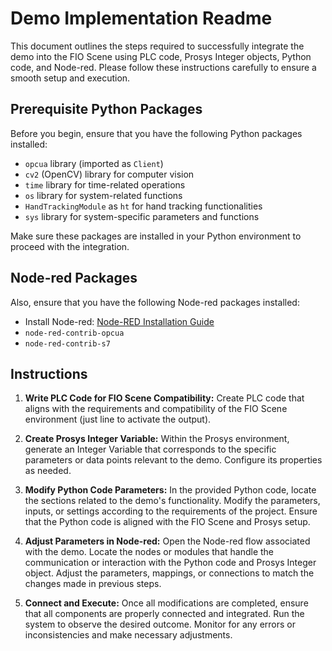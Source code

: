 # Demo Implementation Readme

This document outlines the steps required to successfully integrate the demo into the FIO Scene using PLC code, Prosys Integer objects, Python code, and Node-red. Please follow these instructions carefully to ensure a smooth setup and execution.

## Prerequisite Python Packages

Before you begin, ensure that you have the following Python packages installed:

- `opcua` library (imported as `Client`)
- `cv2` (OpenCV) library for computer vision
- `time` library for time-related operations
- `os` library for system-related functions
- `HandTrackingModule` as `ht` for hand tracking functionalities
- `sys` library for system-specific parameters and functions

Make sure these packages are installed in your Python environment to proceed with the integration.

## Node-red Packages

Also, ensure that you have the following Node-red packages installed:

- Install Node-red: [Node-RED Installation Guide](https://nodered.org/docs/getting-started/windows)
- `node-red-contrib-opcua`
- `node-red-contrib-s7`

## Instructions

1. **Write PLC Code for FIO Scene Compatibility:**
   Create PLC code that aligns with the requirements and compatibility of the FIO Scene environment (just line to activate the output).

2. **Create Prosys Integer Variable:**
   Within the Prosys environment, generate an Integer Variable that corresponds to the specific parameters or data points relevant to the demo. Configure its properties as needed.

3. **Modify Python Code Parameters:**
   In the provided Python code, locate the sections related to the demo's functionality. Modify the parameters, inputs, or settings according to the requirements of the project. Ensure that the Python code is aligned with the FIO Scene and Prosys setup.

4. **Adjust Parameters in Node-red:**
   Open the Node-red flow associated with the demo. Locate the nodes or modules that handle the communication or interaction with the Python code and Prosys Integer object. Adjust the parameters, mappings, or connections to match the changes made in previous steps.

5. **Connect and Execute:**
   Once all modifications are completed, ensure that all components are properly connected and integrated. Run the system to observe the desired outcome. Monitor for any errors or inconsistencies and make necessary adjustments.
